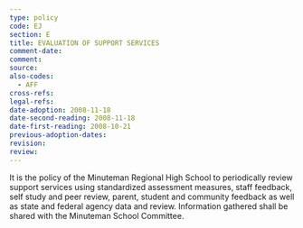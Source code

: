 ```yaml
---
type: policy
code: EJ
section: E
title: EVALUATION OF SUPPORT SERVICES
comment-date:
comment:
source:
also-codes:
  - AFF
cross-refs:
legal-refs:
date-adoption: 2008-11-18
date-second-reading: 2008-11-18
date-first-reading: 2008-10-21
previous-adoption-dates:
revision:
review:
---
```


It is the policy of the Minuteman Regional High School to periodically review support services using standardized assessment measures, staff feedback, self study and peer review, parent, student and community feedback as well as state and federal agency data and review.  Information gathered shall be shared with the Minuteman School Committee.


